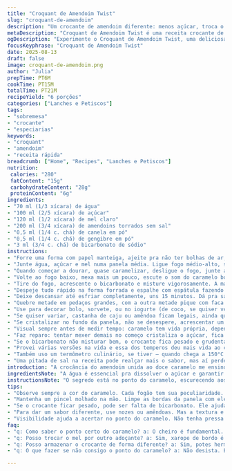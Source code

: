 ```yaml
---
title: "Croquant de Amendoim Twist"
slug: "croquant-de-amendoim"
description: "Um crocante de amendoim diferente: menos açúcar, troca o xarope de milho por mel e adiciona uma pitada de canela e gengibre em pó. Mistura tudo rápido, atenta para não queimar. Textura crocante com pedaços grandes e moídos. Ideal para dar uma quebrada em bolo ou sobremesa, com contraste gostoso. Quanto ao cozimento, foco nos sinais visuais do caramelo: ele passa do transparente até o dourado escuro, o cheiro de açúcar queimando tem que aparecer, mas não pode virar fumaça. Pega o ponto pela cor, não pelo tempo exato. Mistura o bicarbonato para aerar a massa e dar leveza. A canela e o gengibre trazem charme e um toque que ninguém espera. Na falta de amendoim, castanha de caju funciona."
metaDescription: "Croquant de Amendoim Twist é uma receita crocante de amendoim com mel, canela e gengibre. Surpreendente textura e sabor, ideal para sobremesas."
ogDescription: "Experimente o Croquant de Amendoim Twist, uma deliciosa mistura de amendoim crocante com mel e especiarias. Perfeito para dar vida às sobremesas."
focusKeyphrase: "Croquant de Amendoim Twist"
date: 2025-08-13
draft: false
image: croquant-de-amendoim.png
author: "Julia"
prepTime: PT6M
cookTime: PT15M
totalTime: PT21M
recipeYield: "6 porções"
categories: ["Lanches e Petiscos"]
tags:
- "sobremesa"
- "crocante"
- "especiarias"
keywords:
- "croquant"
- "amendoim"
- "receita rápida"
breadcrumb: ["Home", "Recipes", "Lanches e Petiscos"]
nutrition: 
 calories: "280"
 fatContent: "15g"
 carbohydrateContent: "28g"
 proteinContent: "6g"
ingredients:
- "70 ml (1/3 xícara) de água"
- "100 ml (2/5 xícara) de açúcar"
- "120 ml (1/2 xícara) de mel claro"
- "200 ml (3/4 xícara) de amendoins torrados sem sal"
- "0,5 ml (1/4 c. chá) de canela em pó"
- "0,5 ml (1/4 c. chá) de gengibre em pó"
- "3 ml (3/4 c. chá) de bicarbonato de sódio"
instructions:
- "Forre uma forma com papel manteiga, ajeite pra não ter bolhas de ar, ajuda no desmolde."
- "Junte água, açúcar e mel numa panela média. Ligue fogo médio-alto, saque um pincel inteiro molhado e passe nas bordas da panela para tirar o açúcar grudado. Não mexa o líquido nesse momento, só observe. Vai começar a mudar a cor, fica tipo um âmbar claro. Cheiro doce que lembra balinha."
- "Quando começar a dourar, quase caramelizar, desligue o fogo, junte amendoim, a canela e o gengibre rapidamente e misture com colher de pau por 1-2 minutos. O calor residual termina de incorporar os aromas e a umidade do mel ajuda a espalhar por igual."
- "Volte ao fogo baixo, mexa mais um pouco, escute o som do caramelo borbulhando, meio crepitante. Isso indica que está secando. Não deixe queimar, senão amarga demais. Toma cuidado, o caramelo fica quente, não provoque acidentes."
- "Tire do fogo, acrescente o bicarbonato e misture vigorosamente. A massa vai inflar, ficar mais leve e aerada. Isso transforma o crocante em algo menos denso e mais quebradiço."
- "Despeje tudo rápido na forma forrada e espalhe com espátula fazendo pressão para nivelar, porque dá uma endurecida rápida. Se deixar na superfície irregular, vai amassar quando esfriar."
- "Deixe descansar até esfriar completamente, uns 15 minutos. Dá pra saber quando está pronto pelo som: silêncio total, crocante duro quando batido com faca."
- "Quebre metade em pedaços grandes, com a outra metade pique com faca para conseguir pó grosso. Importante: guardar em pote fechado pra não amolecer com umidade."
- "Use para decorar bolo, sorvete, ou no iogurte (de coco, se quiser vegano). A canela e gengibre dão um sabor levemente exótico, surpreendem."
- "Se quiser variar, castanha de caju ou amêndoa ficam legais, ainda que o sabor fique menos típico. No lugar do mel, xarope de bordo ou agave funcionam, só muda o aroma e a textura um pouco."
- "Se cristalizar no fundo da panela, não se desespere, acrescentar um pinguinho de água e reaquecer ajuda a dissolver de novo."
- "Visual sempre antes de medir tempo: caramelo tem vida própria, depende do fogão e da panela."
- "Faz reparo: tentar mexer demais no começo cristaliza o açúcar, fica com aspecto arenoso e não fica crocante."
- "Se o bicarbonato não misturar bem, o crocante fica pesado e grudenta. Mexa rápido!"
- "Provei várias versões na vida e essa dos temperos deu mais vida ao crocante, vale tentar ousar com outras especiarias."
- "Também uso um termômetro culinário, se tiver — quando chega a 150°C é um sinal claro de antes de queimar, mas não é obrigatório."
- "Uma pitada de sal na receita pode realçar mais o sabor, mas aí perde o perfil sem sal – vai do gosto e contexto."
introduction: "A crocância do amendoim unida ao doce caramelo me ensinou muita coisa: textura, química do açúcar e o poder das especiarias. A base do croquant francês, mas com um toque brasileiro que vem do mel e do calor mais úmido. Experimentar diferentes tempos e aromas transforma a experiência simples em algo especial. Nada de seguir o relógio cegamente – o olhar, o toque e o cheiro são seu guia. Já queimei açúcar demais pra saber a diferença entre o tom âmbar e o amargo de verdade. E esse croant aqui serve bem pra quebrar a monotonia da cozinha. Dá pra transformar uma sobremesa comum em um capítulo à parte. Se liga no toque final: canela e gengibre deram mais vida do que imaginava, vale ousar."
ingredientsNote: "A água é essencial pra dissolver o açúcar e garantir um ponto de caramelo homogêneo. Trocar o xarope de milho por mel traz um sabor mais complexo e faz o crocante ser menos 'quebra-dente', além de evitar ingredientes ultraprocessados. As especiarias leves são um toque pessoal que funciona muito, principalmente canela e gengibre em pó, que dão um calorzinho gostoso e sem pesar. Sempre prefira amendoins crus para torrar em casa, isso garante frescor e controle de sal. Se usar amendoim a granel, cuidado para não ter pedaços duros ou duros demais. Para quem tem restrições ou não gosta, castanha-do-pará ou caju fazem bonito, só muda a densidade. O bicarbonato é crucial para aerar a mistura; quem omite tem um crocante muito denso e pesado."
instructionsNote: "O segredo está no ponto do caramelo, escurecendo aos poucos sem passar do ponto, senão amarga. Não mexer no começo evita cristalização; usar um pincel úmido para limpar as bordas é truque antigo de gente que sabe o que faz. Misturar amendoim com especiarias logo que o líquido começa a caramelizar distribui o sabor sem perder crocância. O bicarbonato age como fermento químico, inserindo bolhas de ar que deixam o crocante mais leve. Espalhar rápido na forma, com espátula de silicone ou colher grande, evita que forme montinhos e quebre errado. Deixar esfriar à temperatura ambiente, sem mexer, garante que fique durinho e crocante; guardar errado pode amolecer com umidade. Sempre tenha paciência com o fogo, respeite os sinais que o açúcar dá, e confie mais nos olhos do que no relógio. Para evitar queimados, desligar antes da cor ideal e terminar de mexer fora do fogo pode salvar a receita."
tips:
- "Observe sempre a cor do caramelo. Cada fogão tem sua peculiaridade. Um fogão mais forte escurece rápido. O ideal é o tom âmbar, não deixe escurecer demais."
- "Mantenha um pincel molhado na mão. Limpe as bordas da panela com ele ao fazer o caramelo. Isso evita que o açúcar cristalize no início. Siga o olhar, não o relógio."
- "Se o crocante ficar pesado, pode ser falta de bicarbonato. Ele ajuda a aerar. Misture bem e rápido! Se não misturar, vai ficar denso. Testei isso várias vezes."
- "Para dar um sabor diferente, use nozes ou amêndoas. Mas a textura e sabor mudam. Vale experimentar. Substituições são bem-vindas, só não perca a crocância."
- "Visibilidade ajuda a acertar no ponto do caramelo. Não tenha pressa. Se o fundo da panela cristalizar, pinga um pouco de água e aquece. Eu sempre faço isso."
faq:
- "q: Como saber o ponto certo do caramelo? a: O cheiro é fundamental. Sentir o aroma doce é um bom sinal. A cor muda de transparente a âmbar. Olhe sempre."
- "q: Posso trocar o mel por outro adoçante? a: Sim, xarope de bordo é uma opção. Mudanças na textura, mas o sabor é bom. Só cuidado com a quantidade."
- "q: Posso armazenar o crocante de forma diferente? a: Sim, potes herméticos são ideais. Manter à temperatura ambiente. Não deixe exposto no ar, amolece muito."
- "q: O que fazer se não consigo o ponto do caramelo? a: Não desista. Então desligue o fogo antes do ideal e misture fora do fogo. Cuidado com a resina no fundo."

---
```

